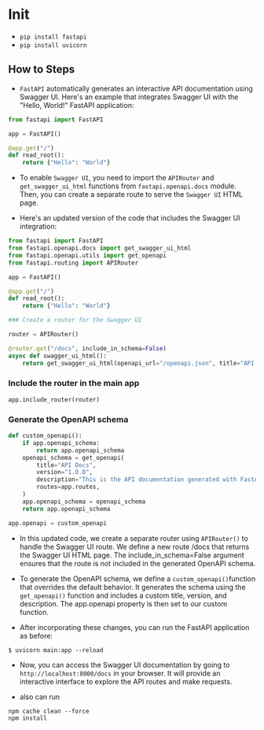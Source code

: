 # Init


- `pip install fastapi`
- `pip install uvicorn`

## How to Steps

- `FastAPI` automatically generates an interactive API documentation using Swagger UI. Here's an example that integrates Swagger UI with the "Hello, World!" FastAPI application:

```py
from fastapi import FastAPI

app = FastAPI()

@app.get("/")
def read_root():
    return {"Hello": "World"}
```

- To enable `Swagger UI`, you need to import the `APIRouter` and `get_swagger_ui_html` functions from `fastapi.openapi.docs` module. Then, you can create a separate route to serve the `Swagger UI` HTML page.

- Here's an updated version of the code that includes the Swagger UI integration:

```py
from fastapi import FastAPI
from fastapi.openapi.docs import get_swagger_ui_html
from fastapi.openapi.utils import get_openapi
from fastapi.routing import APIRouter

app = FastAPI()

@app.get("/")
def read_root():
    return {"Hello": "World"}

### Create a router for the Swagger UI
```

```py
router = APIRouter()

@router.get("/docs", include_in_schema=False)
async def swagger_ui_html():
    return get_swagger_ui_html(openapi_url="/openapi.json", title="API Docs")
```

### Include the router in the main app

`app.include_router(router)`

### Generate the OpenAPI schema

```py
def custom_openapi():
    if app.openapi_schema:
        return app.openapi_schema
    openapi_schema = get_openapi(
        title="API Docs",
        version="1.0.0",
        description="This is the API documentation generated with FastAPI and Swagger UI.",
        routes=app.routes,
    )
    app.openapi_schema = openapi_schema
    return app.openapi_schema

app.openapi = custom_openapi
```

- In this updated code, we create a separate router using `APIRouter()` to handle the Swagger UI route. We define a new route /docs that returns the Swagger UI HTML page. The include_in_schema=False argument ensures that the route is not included in the generated OpenAPI schema.

- To generate the OpenAPI schema, we define a `custom_openapi()`function that overrides the default behavior. It generates the schema using the `get_openapi()` function and includes a custom title, version, and description. The app.openapi property is then set to our custom function.

- After incorporating these changes, you can run the FastAPI application as before:

`$ uvicorn main:app --reload`

- Now, you can access the Swagger UI documentation by going to `http://localhost:8000/docs` in your browser. It will provide an interactive interface to explore the API routes and make requests.

- also can run

```text
npm cache clean --force
npm install
```

